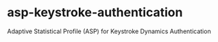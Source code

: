 # asp-keystroke-authentication
Adaptive Statistical Profile (ASP) for Keystroke Dynamics Authentication
